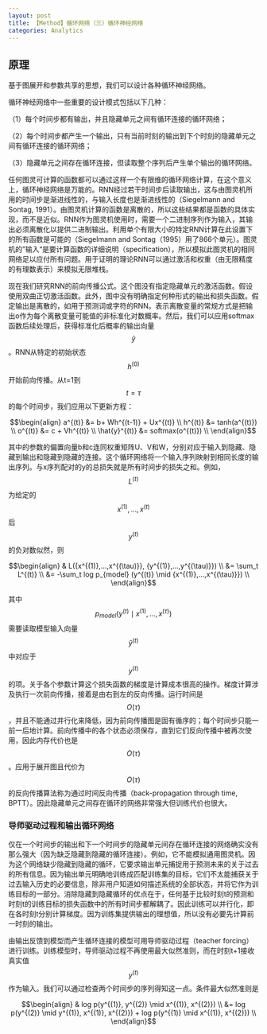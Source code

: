 ```yaml
---
layout: post
title: 【Method】循环网络（三）循环神经网络
categories: Analytics
---
```


## 原理

基于图展开和参数共享的思想，我们可以设计各种循环神经网络。

循环神经网络中一些重要的设计模式包括以下几种：

（1）每个时间步都有输出，并且隐藏单元之间有循环连接的循环网络；

（2）每个时间步都产生一个输出，只有当前时刻的输出到下个时刻的隐藏单元之间有循环连接的循环网络；

（3）隐藏单元之间存在循环连接，但读取整个序列后产生单个输出的循环网络。

任何图灵可计算的函数都可以通过这样一个有限维的循环网络计算，在这个意义上，循环神经网络是万能的。RNN经过若干时间步后读取输出，这与由图灵机所用的时间步是渐进线性的，与输入长度也是渐进线性的（Siegelmann and Sontag, 1991）。由图灵机计算的函数是离散的，所以这些结果都是函数的具体实现，而不是近似。RNN作为图灵机使用时，需要一个二进制序列作为输入，其输出必须离散化以提供二进制输出。利用单个有限大小的特定RNN计算在此设置下的所有函数是可能的（Siegelmann and Sontag（1995）用了866个单元）。图灵机的”输入“是要计算函数的详细说明（specification），所以模拟此图灵机的相同网络足以应付所有问题。用于证明的理论RNN可以通过激活和权重（由无限精度的有理数表示）来模拟无限堆栈。

现在我们研究RNN的前向传播公式。这个图没有指定隐藏单元的激活函数。假设使用双曲正切激活函数。此外，图中没有明确指定何种形式的输出和损失函数。假定输出是离散的，如用于预测词或字符的RNN。表示离散变量的常规方式是把输出o作为每个离散变量可能值的非标准化对数概率。然后，我们可以应用softmax函数后续处理后，获得标准化后概率的输出向量$$\hat{y}$$。RNN从特定的初始状态$$h^{(0)}$$开始前向传播。从t=1到$$t=\tau$$的每个时间步，我们应用以下更新方程：

$$\begin{align}
a^{(t)} &= b+ Wh^{(t-1)} + Ux^{(t)} \\
h^{(t)} &= tanh(a^{(t)}) \\
o^{(t)} &= c + Vh^{(t)} \\
\hat{y}^{(t)} &= softmax(o^{(t)}) \\
\end{align}$$

其中的参数的偏置向量b和c连同权重矩阵U、V和W，分别对应于输入到隐藏、隐藏到输出和隐藏到隐藏的连接。这个循环网络将一个输入序列映射到相同长度的输出序列。与x序列配对的y的总损失就是所有时间步的损失之和。例如，$$L^{(t)}$$为给定的$$x^{(1)},...,x^{(t)}$$后$$y^{(t)}$$的负对数似然，则

$$\begin{align}
& L({x^{(1)},...,x^{(\tau)}}, {y^{(1)},...,y^{(\tau)}}) \\
&= \sum_t L^{(t)} \\
&= -\sum_t log p_{model} (y^{(t)} \mid {x^{(1)},...,x^{(\tau)}}) \\
\end{align}$$

其中$$p_{model}(y^{(t)} \mid {x^{(1)},...,x^{(\tau)}})$$需要读取模型输入向量$$\hat{y}^{(t)}$$中对应于$$y^{(t)}$$的项。关于各个参数计算这个损失函数的梯度是计算成本很高的操作。梯度计算涉及执行一次前向传播，接着是由右到左的反向传播。运行时间是$$O(\tau)$$，并且不能通过并行化来降低，因为前向传播图是固有循序的；每个时间步只能一前一后地计算。前向传播中的各个状态必须保存，直到它们反向传播中被再次使用，因此内存代价也是$$O(\tau)$$。应用于展开图且代价为$$O(\tau)$$的反向传播算法称为通过时间反向传播（back-propagation through time, BPTT）。因此隐藏单元之间存在循环的网络非常强大但训练代价也很大。

### 导师驱动过程和输出循环网络

仅在一个时间步的输出和下一个时间步的隐藏单元间存在循环连接的网络确实没有那么强大（因为缺乏隐藏到隐藏的循环连接）。例如，它不能模拟通用图灵机。因为这个网络缺少隐藏到隐藏的循环，它要求输出单元捕捉用于预测未来的关于过去的所有信息。因为输出单元明确地训练成匹配训练集的目标，它们不太能捕获关于过去输入历史的必要信息，除非用户知道如何描述系统的全部状态，并将它作为训练目标的一部分。消除隐藏到隐藏循环的优点在于，任何基于比较时刻t的预测和时刻t的训练目标的损失函数中的所有时间步都解耦了。因此训练可以并行化，即在各时刻t分别计算梯度。因为训练集提供输出的理想值，所以没有必要先计算前一时刻的输出。

由输出反馈到模型而产生循环连接的模型可用导师驱动过程（teacher forcing）进行训练。训练模型时，导师驱动过程不再使用最大似然准则，而在时刻t+1接收真实值$$y^{(t)}$$作为输入。我们可以通过检查两个时间步的序列得知这一点。条件最大似然准则是

$$\begin{align}
& log p(y^{(1)}, y^{(2)} \mid x^{(1)}, x^{(2)}) \\
&= log p(y^{(2)} \mid y^{(1)}, x^{(1)}, x^{(2)}) + log p(y^{(1)} \mid x^{(1)}, x^{(2)}) \\
\end{align}$$